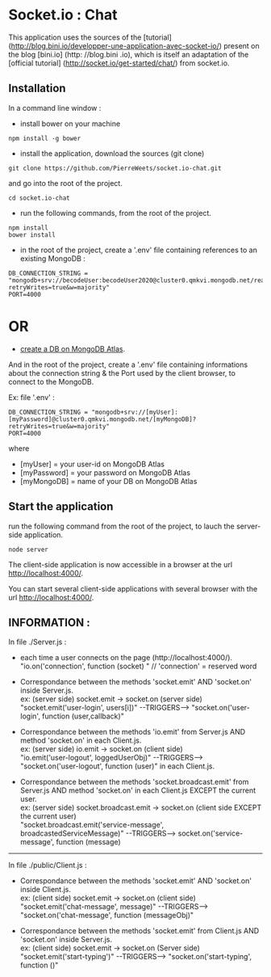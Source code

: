 # Socket.io : Chat
This application uses the sources of the [tutorial] (http://blog.bini.io/developper-une-application-avec-socket-io/) present on the blog [bini.io] (http: //blog.bini .io), which is itself an adaptation of the [official tutorial] (http://socket.io/get-started/chat/) from socket.io.

## Installation

In a command line window :  

* install bower on your machine
```
npm install -g bower
```

* install the application, download the sources (git clone) 
```
git clone https://github.com/PierreWeets/socket.io-chat.git
```
and go into the root of the project.
```
cd socket.io-chat
```

* run the following commands, from the root of the project.  
```
npm install
bower install
```

* in the root of the project, create a '.env' file containing references to an existing MongoDB :   
```
DB_CONNECTION_STRING = "mongodb+srv://becodeUser:becodeUser2020@cluster0.qmkvi.mongodb.net/realtimeChat?retryWrites=true&w=majority"
PORT=4000
```  

# OR

* [create a DB on MongoDB Atlas](https://www.mongodb.com/cloud/atlas/signup).   

And in the root of the project, create a '.env' file containing informations about the connection string & the Port used by the client browser, to connect to the MongoDB.

Ex: file '.env' :
```
DB_CONNECTION_STRING = "mongodb+srv://[myUser]:[myPassword]@cluster0.qmkvi.mongodb.net/[myMongoDB]?retryWrites=true&w=majority"
PORT=4000
```
where
* [myUser] = your user-id on MongoDB Atlas
* [myPassword] = your password on MongoDB Atlas
* [myMongoDB] = name of your DB on MongoDB Atlas  
 


## Start the application
run the following command from the root of the project, to lauch the server-side application.  
```
node server
```
The client-side application is now accessible in a browser at the url [http://localhost:4000/](http://localhost:4000/).  

You can start several client-side applications with several browser with the url [http://localhost:4000/](http://localhost:4000/). 

## INFORMATION :  

In file ./Server.js :  

- each time a user connects on the page (http://localhost:4000/).  
"io.on('connection', function (socket) "  // 'connection' = reserved word

- Correspondance between the methods 'socket.emit' AND 'socket.on' inside Server.js.  
ex: (server side) socket.emit -> socket.on  (server side)  
"socket.emit('user-login', users[i])" --TRIGGERS--> "socket.on('user-login', function (user,callback)"

- Correspondance between the methods 'io.emit' from Server.js AND method 'socket.on' in each Client.js.  
ex: (server side) io.emit -> socket.on  (client side)  
"io.emit('user-logout', loggedUserObj)" --TRIGGERS--> "socket.on('user-logout', function (user)" in each Client.js.

- Correspondance between the methods 'socket.broadcast.emit' from Server.js AND method 'socket.on' in each Client.js EXCEPT the current user.  
ex: (server side) socket.broadcast.emit -> socket.on (client side EXCEPT the current user)  
"socket.broadcast.emit('service-message', broadcastedServiceMessage)" --TRIGGERS--> socket.on('service-message', function (message) 

---------------------  
In file ./public/Client.js :

- Correspondance between the methods 'socket.emit' AND 'socket.on' inside Client.js.  
ex: (client side) socket.emit -> socket.on (client side)  
"socket.emit('chat-message', message)" --TRIGGERS--> "socket.on('chat-message', function (messageObj)" 

- Correspondance between the methods 'socket.emit' from Client.js AND 'socket.on' inside Server.js.  
ex: (client side) socket.emit -> socket.on (Server side)  
"socket.emit('start-typing')" --TRIGGERS--> "socket.on('start-typing', function ()"
